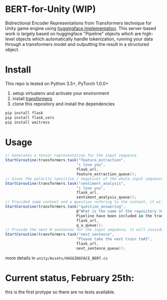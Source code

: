 # BERT-for-Unity (WIP)
Bidirectional Encoder Representations from Transformers technique for Unity game engine using [huggingface implementation](https://github.com/huggingface/transformers). This server-based work is largely based on huggingface "Pipeline" objects which are high-level objects which automatically handle tokenization, running your data through a transformers model and outputting the result in a structured object.

# Install 

This repo is tested on Python 3.5+, PyTorch 1.0.0+

1. setup virtualenv and activate your environment
2. install [transformers](https://github.com/huggingface/transformers#installation)
3. clone this repository and install the dependencies

```bash
pip install flask
pip install flask_cors
pip install waitress
```

# Usage 

```c#
// Generates a tensor representation for the input sequence
StartCoroutine(transformers.task("feature_extraction",
								"i love you",
								flask_url,
								feature_extraction_queue));
// Gives the polarity (positive / negative) of the whole input sequence.
StartCoroutine(transformers.task("sentiment_analysis",
								"i love you",
								flask_url,
								sentiment_analysis_queue));
// Provided some context and a question refering to the context, it will extract the answer to the question in the context.
StartCoroutine(transformers.task("question_answering",
								@"What is the name of the repository ?#
								Pipeline have been included in the transformers/transformers repository",
								flask_url,
								q_a_queue));
// Provide the next N sentences for the input sequence, it will consider the return as input
StartCoroutine(transformers.task("next_sentence",
								"Please take the next train to#3",
								flask_url,
								next_sentence_queue));
```
more details in `unity/Assets/HUGGINGFACE_BERT.cs`

# Current status, February 25th:
this is the first protype so there are no tests available.
